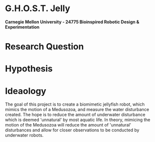 # G.H.O.S.T. Jelly
**Carnegie Mellon University - 24775 Bioinspired Robotic Design & Experimentation**

# Research Question

# Hypothesis

# Ideaology
The goal of this project is to create a biomimetic jellyfish robot, which mimics the motion of a Medusozoa, and measure the water disturbance created. The hope is to reduce the amount of underwater disturbance which is deemed 'unnatural' by most aquatic life. In theory, mimicing the motion of the Medusozoa will reduce the amount of 'unnatural' disturbances and allow for closer observations to be conducted by underwater robots.  
